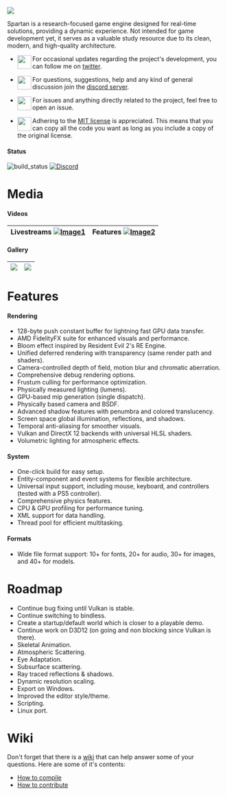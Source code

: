 
<img align="center" padding="2" src="https://raw.githubusercontent.com/PanosK92/SpartanEngine/master/data/textures/banner.bmp"/>

<p>Spartan is a research-focused game engine designed for real-time solutions, providing a dynamic experience. Not intended for game development yet, it serves as a valuable study resource due to its clean, modern, and high-quality architecture.</p>

- <img align="left" width="32" src="https://clipart.info/images/ccovers/1534043159circle-twitter-logo-png.png"/>For occasional updates regarding the project's development, you can follow me on <a href="https://twitter.com/panoskarabelas1?ref_src=twsrc%5Etfw">twitter</a>.
  
- <img align="left" width="32" height="32" src="https://www.freeiconspng.com/thumbs/discord-icon/discord-icon-7.png">For questions, suggestions, help and any kind of general discussion join the [discord server](https://discord.gg/TG5r2BS).
  
- <img align="left" width="32" height="32" src="https://www.freeiconspng.com/uploads/git-github-hub-icon-25.png">For issues and anything directly related to the project, feel free to open an issue.
  
- <img align="left" width="32" height="32" src="https://i0.wp.com/opensource.org/wp-content/uploads/2023/01/cropped-cropped-OSI_Horizontal_Logo_0-e1674081292667.png">Adhering to the <a href="https://en.wikipedia.org/wiki/MIT_License">MIT license</a> is appreciated. This means that you can copy all the code you want as long as you include a copy of the original license.

#### Status
![build_status](https://github.com/PanosK92/SpartanEngine/actions/workflows/workflow.yml/badge.svg)
[![Discord](https://img.shields.io/discord/677302405263785986?label=Discord)](https://discord.gg/TG5r2BS)

# Media
#### Videos
Livestreams [![Image1](https://raw.githubusercontent.com/PanosK92/SpartanEngine/master/assets/github/readme_1.4.jpg)](https://www.youtube.com/watch?v=QhyMal6RY7M) | Features [![Image2](https://i.imgur.com/j6zIEI9.jpg)](https://www.youtube.com/watch?v=RIae1ma_DSo) 
:- | :- 

#### Gallery
<img align="center" src="https://raw.githubusercontent.com/PanosK92/SpartanEngine/master/assets/github//readme_1.1.jpg"/> | <img align="center" src="https://raw.githubusercontent.com/PanosK92/SpartanEngine/master/assets/github/readme_1.2.jpg"/>
:- | :-

# Features
#### Rendering
- 128-byte push constant buffer for lightning fast GPU data transfer.
- AMD FidelityFX suite for enhanced visuals and performance.
- Bloom effect inspired by Resident Evil 2's RE Engine.
- Unified deferred rendering with transparency (same render path and shaders).
- Camera-controlled depth of field, motion blur and chromatic aberration.
- Comprehensive debug rendering options.
- Frustum culling for performance optimization.
- Physically measured lighting (lumens).
- GPU-based mip generation (single dispatch).
- Physically based camera and BSDF.
- Advanced shadow features with penumbra and colored translucency.
- Screen space global illumination, reflections, and shadows.
- Temporal anti-aliasing for smoother visuals.
- Vulkan and DirectX 12 backends with universal HLSL shaders.
- Volumetric lighting for atmospheric effects.
#### System
- One-click build for easy setup.
- Entity-component and event systems for flexible architecture.
- Universal input support, including mouse, keyboard, and controllers (tested with a PS5 controller).
- Comprehensive physics features.
- CPU & GPU profiling for performance tuning.
- XML support for data handling.
- Thread pool for efficient multitasking.
#### Formats
- Wide file format support: 10+ for fonts, 20+ for audio, 30+ for images, and 40+ for models.

# Roadmap
- Continue bug fixing until Vulkan is stable.
- Continue switching to bindless.
- Create a startup/default world which is closer to a playable demo.
- Continue work on D3D12 (on going and non blocking since Vulkan is there).
- Skeletal Animation.
- Atmospheric Scattering.
- Eye Adaptation.
- Subsurface scattering.
- Ray traced reflections & shadows.
- Dynamic resolution scaling.
- Export on Windows.
- Improved the editor style/theme.
- Scripting.
- Linux port.

# Wiki
Don't forget that there is a [wiki](https://github.com/PanosK92/SpartanEngine/wiki) that can help answer some of your questions. Here are some of it's contents:
- [How to compile](https://github.com/PanosK92/SpartanEngine/wiki/How-to-compile) 
- [How to contribute](https://github.com/PanosK92/SpartanEngine/wiki/How-to-contribute)
